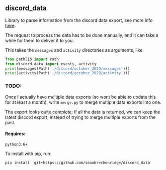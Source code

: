 ## discord_data

Library to parse information from the discord data export, see more info [here](https://support.discord.com/hc/en-us/articles/360004027692).

The request to process the data has to be done manually, and it can take a while for them to deliver it to you.

This takes the `messages` and `activity` directories as arguments, like:

```python
from pathlib import Path
from discord_data import events, activity
print(messages(Path('./discord/october_2020/messages')))
print(activity(Path('./discord/october_2020/activity')))
```

### TODO:

Once I actually have multiple data exports (so wont be able to update this for at least a month), write `merge.py` to merge multiple data exports into one.

The export looks quite complete; If all the data is returned, we can keep the latest discord export, instead of trying to merge multiple exports from the past.

#### Requires:

`python3.6+`

To install with pip, run:

    pip install 'git+https://github.com/seanbreckenridge/discord_data'

